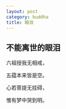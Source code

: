 ```yaml
---
layout: post
category: buddha
title: 眼泪
---
```


## 不能离世的眼泪 ##

六祖授我无相戒，

五蕴本来皆是空。

心若菩提无挂碍，

惟有梦中哭到明。
